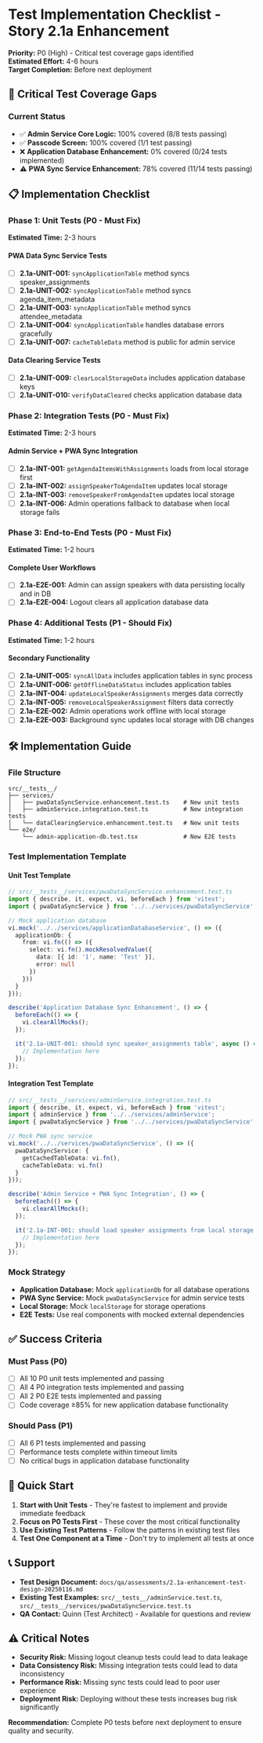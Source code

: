 # Test Implementation Checklist - Story 2.1a Enhancement

**Priority:** P0 (High) - Critical test coverage gaps identified  
**Estimated Effort:** 4-6 hours  
**Target Completion:** Before next deployment

## 🚨 Critical Test Coverage Gaps

### Current Status
- ✅ **Admin Service Core Logic:** 100% covered (8/8 tests passing)
- ✅ **Passcode Screen:** 100% covered (1/1 test passing)  
- ❌ **Application Database Enhancement:** 0% covered (0/24 tests implemented)
- ⚠️ **PWA Sync Service Enhancement:** 78% covered (11/14 tests passing)

## 📋 Implementation Checklist

### Phase 1: Unit Tests (P0 - Must Fix)
**Estimated Time:** 2-3 hours

#### PWA Data Sync Service Tests
- [ ] **2.1a-UNIT-001:** `syncApplicationTable` method syncs speaker_assignments
- [ ] **2.1a-UNIT-002:** `syncApplicationTable` method syncs agenda_item_metadata  
- [ ] **2.1a-UNIT-003:** `syncApplicationTable` method syncs attendee_metadata
- [ ] **2.1a-UNIT-004:** `syncApplicationTable` handles database errors gracefully
- [ ] **2.1a-UNIT-007:** `cacheTableData` method is public for admin service

#### Data Clearing Service Tests  
- [ ] **2.1a-UNIT-009:** `clearLocalStorageData` includes application database keys
- [ ] **2.1a-UNIT-010:** `verifyDataCleared` checks application database data

### Phase 2: Integration Tests (P0 - Must Fix)
**Estimated Time:** 2-3 hours

#### Admin Service + PWA Sync Integration
- [ ] **2.1a-INT-001:** `getAgendaItemsWithAssignments` loads from local storage first
- [ ] **2.1a-INT-002:** `assignSpeakerToAgendaItem` updates local storage
- [ ] **2.1a-INT-003:** `removeSpeakerFromAgendaItem` updates local storage
- [ ] **2.1a-INT-006:** Admin operations fallback to database when local storage fails

### Phase 3: End-to-End Tests (P0 - Must Fix)
**Estimated Time:** 1-2 hours

#### Complete User Workflows
- [ ] **2.1a-E2E-001:** Admin can assign speakers with data persisting locally and in DB
- [ ] **2.1a-E2E-004:** Logout clears all application database data

### Phase 4: Additional Tests (P1 - Should Fix)
**Estimated Time:** 1-2 hours

#### Secondary Functionality
- [ ] **2.1a-UNIT-005:** `syncAllData` includes application tables in sync process
- [ ] **2.1a-UNIT-006:** `getOfflineDataStatus` includes application tables
- [ ] **2.1a-INT-004:** `updateLocalSpeakerAssignments` merges data correctly
- [ ] **2.1a-INT-005:** `removeLocalSpeakerAssignment` filters data correctly
- [ ] **2.1a-E2E-002:** Admin operations work offline with local storage
- [ ] **2.1a-E2E-003:** Background sync updates local storage with DB changes

## 🛠️ Implementation Guide

### File Structure
```
src/__tests__/
├── services/
│   ├── pwaDataSyncService.enhancement.test.ts    # New unit tests
│   ├── adminService.integration.test.ts          # New integration tests
│   └── dataClearingService.enhancement.test.ts   # New unit tests
└── e2e/
    └── admin-application-db.test.tsx             # New E2E tests
```

### Test Implementation Template

#### Unit Test Template
```typescript
// src/__tests__/services/pwaDataSyncService.enhancement.test.ts
import { describe, it, expect, vi, beforeEach } from 'vitest';
import { pwaDataSyncService } from '../../services/pwaDataSyncService';

// Mock application database
vi.mock('../../services/applicationDatabaseService', () => ({
  applicationDb: {
    from: vi.fn(() => ({
      select: vi.fn().mockResolvedValue({
        data: [{ id: '1', name: 'Test' }],
        error: null
      })
    }))
  }
}));

describe('Application Database Sync Enhancement', () => {
  beforeEach(() => {
    vi.clearAllMocks();
  });

  it('2.1a-UNIT-001: should sync speaker_assignments table', async () => {
    // Implementation here
  });
});
```

#### Integration Test Template
```typescript
// src/__tests__/services/adminService.integration.test.ts
import { describe, it, expect, vi, beforeEach } from 'vitest';
import { adminService } from '../../services/adminService';
import { pwaDataSyncService } from '../../services/pwaDataSyncService';

// Mock PWA sync service
vi.mock('../../services/pwaDataSyncService', () => ({
  pwaDataSyncService: {
    getCachedTableData: vi.fn(),
    cacheTableData: vi.fn()
  }
}));

describe('Admin Service + PWA Sync Integration', () => {
  beforeEach(() => {
    vi.clearAllMocks();
  });

  it('2.1a-INT-001: should load speaker assignments from local storage first', async () => {
    // Implementation here
  });
});
```

### Mock Strategy
- **Application Database:** Mock `applicationDb` for all database operations
- **PWA Sync Service:** Mock `pwaDataSyncService` for admin service tests
- **Local Storage:** Mock `localStorage` for storage operations
- **E2E Tests:** Use real components with mocked external dependencies

## ✅ Success Criteria

### Must Pass (P0)
- [ ] All 10 P0 unit tests implemented and passing
- [ ] All 4 P0 integration tests implemented and passing  
- [ ] All 2 P0 E2E tests implemented and passing
- [ ] Code coverage ≥85% for new application database functionality

### Should Pass (P1)
- [ ] All 6 P1 tests implemented and passing
- [ ] Performance tests complete within timeout limits
- [ ] No critical bugs in application database functionality

## 🚀 Quick Start

1. **Start with Unit Tests** - They're fastest to implement and provide immediate feedback
2. **Focus on P0 Tests First** - These cover the most critical functionality
3. **Use Existing Test Patterns** - Follow the patterns in existing test files
4. **Test One Component at a Time** - Don't try to implement all tests at once

## 📞 Support

- **Test Design Document:** `docs/qa/assessments/2.1a-enhancement-test-design-20250116.md`
- **Existing Test Examples:** `src/__tests__/adminService.test.ts`, `src/__tests__/services/pwaDataSyncService.test.ts`
- **QA Contact:** Quinn (Test Architect) - Available for questions and review

## ⚠️ Critical Notes

- **Security Risk:** Missing logout cleanup tests could lead to data leakage
- **Data Consistency Risk:** Missing integration tests could lead to data inconsistency
- **Performance Risk:** Missing sync tests could lead to poor user experience
- **Deployment Risk:** Deploying without these tests increases bug risk significantly

**Recommendation:** Complete P0 tests before next deployment to ensure quality and security.
